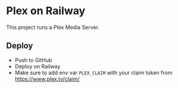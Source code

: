 # Plex on Railway

This project runs a Plex Media Server.

## Deploy
- Push to GitHub
- Deploy on Railway
- Make sure to add env var `PLEX_CLAIM` with your claim token from https://www.plex.tv/claim/
